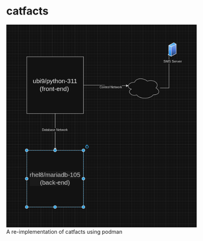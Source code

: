 # catfacts
![functional diagram](functional_diagram.png)
A re-implementation of catfacts using podman
